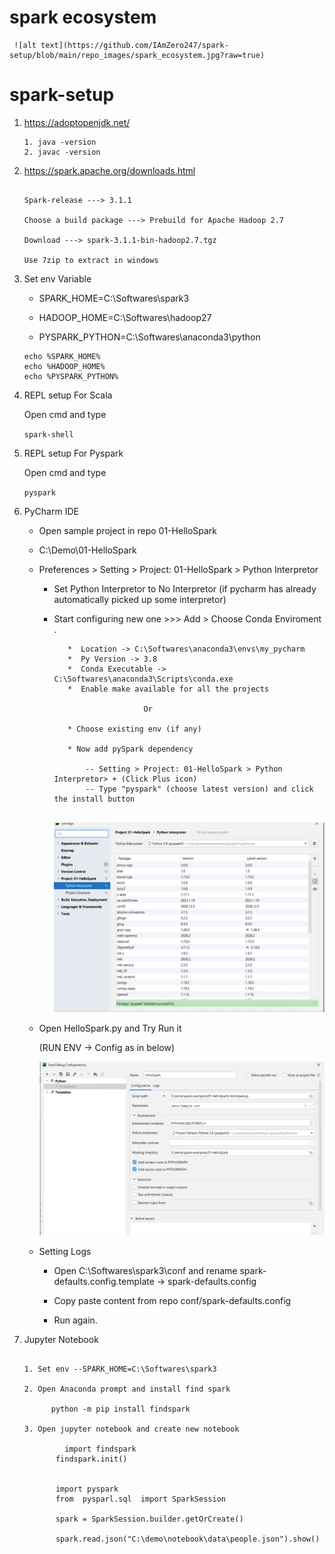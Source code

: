 # spark ecosystem 

     ![alt text](https://github.com/IAmZero247/spark-setup/blob/main/repo_images/spark_ecosystem.jpg?raw=true)
		 


# spark-setup


1.  https://adoptopenjdk.net/

      ```
	  1. java -version
	  2. javac -version 
	  
	  ```


2.  https://spark.apache.org/downloads.html

      ```
	 
	 Spark-release ---> 3.1.1
     
	 Choose a build package ---> Prebuild for Apache Hadoop 2.7
	 
	 Download ---> spark-3.1.1-bin-hadoop2.7.tgz
	 
	 Use 7zip to extract in windows
	 
      ```	 
	 
3.  Set env Variable
    
      - SPARK_HOME=C:\Softwares\spark3

      - HADOOP_HOME=C:\Softwares\hadoop27

      - PYSPARK_PYTHON=C:\Softwares\anaconda3\python  

      ```
	  echo %SPARK_HOME%
	  echo %HADOOP_HOME%
	  echo %PYSPARK_PYTHON%
      ```	  

4.  REPL setup For Scala 

      Open cmd and type 

      `spark-shell`

5.  REPL setup For Pyspark  
    
      Open cmd and type 

      `pyspark`	
	  
6.  PyCharm IDE 

      * Open sample project in repo 01-HelloSpark 
	   
	  * C:\Demo\01-HelloSpark
	  
	  * Preferences > Setting > Project: 01-HelloSpark > Python Interpretor 
	  
	      - Set Python Interpretor to No Interpretor (if pycharm has already automatically picked up some interpretor)
		   
		  -  Start configuring new one  >>>  Add >  Choose Conda Enviroment .
		      
			  ```
				 *  Location -> C:\Softwares\anaconda3\envs\my_pycharm
			     *  Py Version -> 3.8
			     *  Conda Executable -> C:\Softwares\anaconda3\Scripts\conda.exe
			     *  Enable make available for all the projects 
			   
			                      Or 
			   
			     * Choose existing env (if any)
			   
			     * Now add pySpark dependency 
			   
			         -- Setting > Project: 01-HelloSpark > Python Interpretor> + (Click Plus icon)
				     -- Type "pyspark" (choose latest version) and click the install button 
					  
	          ```
			  
			  ![alt text](https://github.com/IAmZero247/spark-setup/blob/main/repo_images/pycharm_setup_image1.jpg?raw=true)
			  
	  *  Open HelloSpark.py and Try Run it 
	      
		  (RUN ENV -> Config as in below) 
		  
		  
		  ![alt text](https://github.com/IAmZero247/spark-setup/blob/main/repo_images/pycharm_setup_helloworld_run_arguments.jpg?raw=true)
		 
	
      * Setting Logs
           
		   * Open C:\Softwares\spark3\conf and rename spark-defaults.config.template -> spark-defaults.config
		   
		   * Copy paste content from repo conf/spark-defaults.config 
		   
		   * Run again.
		    

7.  Jupyter Notebook 

      ```
	   
	  1. Set env --SPARK_HOME=C:\Softwares\spark3 
	  
	  2. Open Anaconda prompt and install find spark 
	       
		    python -m pip install findspark
			
	  3. Open jupyter notebook and create new notebook 

               import findspark 
			 findspark.init()
			 
			 
			 import pyspark 
			 from  pysparl.sql  import SparkSession 
			 
			 spark = SparkSession.builder.getOrCreate()
			 
			 spark.read.json("C:\demo\notebook\data\people.json").show()
			 
	  ```		 
          		  

      		   
         		 
			   
			   
			   
	  
    	
   
